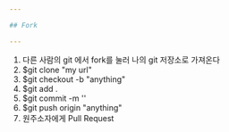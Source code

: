 ```yaml
---

## Fork

---
```


1. 다른 사람의 git 에서 fork를 눌러 나의 git 저장소로 가져온다
2. $git clone "my url"
3. $git checkout -b "anything"
4. $git add .
5. $git commit -m ''
6. $git push origin "anything"
7. 원주소자에게 Pull Request 